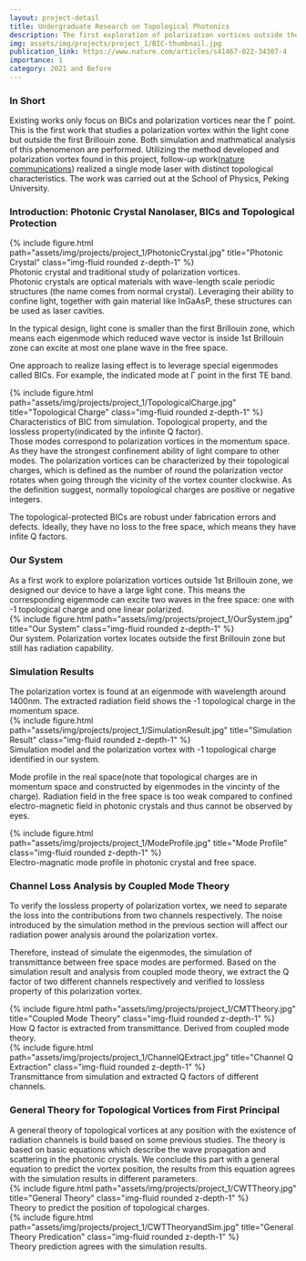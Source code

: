 ```yaml
---
layout: project-detail
title: Undergraduate Research on Topological Photonics
description: The first exploration of polarization vortices outside the first Brillouin zone. A collection of work that includes both theory and simulation of Bound States in the Continuum(BICs) and polarization vortices.
img: assets/img/projects/project_1/BIC-thumbnail.jpg
publication_link: https://www.nature.com/articles/s41467-022-34307-4
importance: 1
category: 2021 and Before
---
```


<h3 class="card-title"><span class="font-weight-bold">In Short</span></h3>
Existing works only focus on BICs and polarization vortices <span class="font-weight-bold">near the &Gamma; point</span>. This is the <span class="font-weight-bold">first</span> work that studies a polarization vortex <span class="font-weight-bold">within the light cone but outside the first Brillouin zone</span>. Both <span class="font-weight-bold">simulation and mathmatical analysis</span> of this phenomenon are performed. Utilizing the method developed and polarization vortex found in this project, <span class="font-weight-bold">follow-up work(<a href='https://www.nature.com/articles/s41467-022-34307-4'>nature communications</a>)</span> realized a single mode laser with distinct topological characteristics. The work was carried out at the School of Physics, Peking University.


<h3 class="card-title"><span class="font-weight-bold">Introduction: Photonic Crystal Nanolaser, BICs and Topological Protection</span></h3>
<div class="row">
    <div class="col-sm mt-3 mt-md-0">
        {% include figure.html path="assets/img/projects/project_1/PhotonicCrystal.jpg" title="Photonic Crystal" class="img-fluid rounded z-depth-1" %}
    </div>
</div>
<div class="caption">
    Photonic crystal and traditional study of polarization vortices.
</div>
<span class="font-weight-bold">Photonic crystals</span> are optical materials with wave-length scale periodic structures (the name comes from normal crystal). Leveraging their ability to confine light, together with gain material like InGaAsP, these structures can be used as laser cavities.

In the typical design, light cone is smaller than the first Brillouin zone, which means each eigenmode which reduced wave vector is inside 1st Brillouin zone can excite <span class="font-weight-bold">at most one plane wave</span> in the free space.

One approach to realize lasing effect is to leverage special eigenmodes called <span class="font-weight-bold">BICs</span>. For example, the indicated mode at &Gamma; point in the first TE band.

<div class="row">
    <div class="col-sm mt-3 mt-md-0">
        {% include figure.html path="assets/img/projects/project_1/TopologicalCharge.jpg" title="Topological Charge" class="img-fluid rounded z-depth-1" %}
    </div>
</div>
<div class="caption">
    Characteristics of BIC from simulation. Topological property, and the lossless property(indicated by the infinite Q factor).
</div>
Those modes correspond to <span class="font-weight-bold">polarization vortices</span> in the momentum space. As they have the strongest confinement ability of light compare to other modes. The polarization vortices can be characterized by their <span class="font-weight-bold">topological charges</span>, which is defined as <span class="font-weight-bold">the number of round the polarization vector rotates</span> when going through the vicinity of the vortex counter clockwise. As the definition suggest, normally topological charges are positive or negative <span class="font-weight-bold">integers</span>.

The topological-protected BICs are <span class="font-weight-bold">robust</span> under fabrication errors and defects. Ideally, they have <span class="font-weight-bold">no loss</span> to the free space, which means they have infite Q factors.


<h3 class="card-title"><span class="font-weight-bold">Our System</span></h3>
As a first work to explore polarization vortices <span class="font-weight-bold">outside</span> 1st Brillouin zone, we designed our device to have a <span class="font-weight-bold">large light cone</span>. This means the corresponding eigenmode can excite <span class="font-weight-bold">two waves</span> in the free space: <span class="font-weight-bold">one with -1 topological charge and one linear polarized</span>.
<div class="row">
    <div class="col-sm mt-3 mt-md-0">
        {% include figure.html path="assets/img/projects/project_1/OurSystem.jpg" title="Our System" class="img-fluid rounded z-depth-1" %}
    </div>
</div>
<div class="caption">
    Our system. Polarization vortex locates outside the first Brillouin zone but still has radiation capability.
</div>


<h3 class="card-title"><span class="font-weight-bold">Simulation Results</span></h3>
The polarization vortex is found at an eigenmode with wavelength around 1400nm. The extracted radiation field shows the -1 topological charge in the <span class="font-weight-bold">momentum space</span>. 
<div class="row">
    <div class="col-sm mt-3 mt-md-0">
        {% include figure.html path="assets/img/projects/project_1/SimulationResult.jpg" title="Simulation Result" class="img-fluid rounded z-depth-1" %}
    </div>
</div>
<div class="caption">
    Simulation model and the polarization vortex with -1 topological charge identified in our system.
</div>

Mode profile in the <span class="font-weight-bold">real space</span>(note that topological charges are in momentum space and constructed by eigenmodes in the vincinty of the charge). Radiation field in the free space is too weak compared to confined electro-magnetic field in photonic crystals and thus cannot be observed by eyes.
<div class="row">
    <div class="col-sm mt-3 mt-md-0">
        {% include figure.html path="assets/img/projects/project_1/ModeProfile.jpg" title="Mode Profile" class="img-fluid rounded z-depth-1" %}
    </div>
</div>
<div class="caption">
    Electro-magnatic mode profile in photonic crystal and free space.
</div>


<h3 class="card-title"><span class="font-weight-bold">Channel Loss Analysis by Coupled Mode Theory</span></h3>
To verify the lossless property of polarization vortex, we need to separate the loss into the contributions from two channels respectively. The noise introduced by the simulation method in the previous section will affect our radiation power analysis around the polarization vortex. 

Therefore, instead of simulate the eigenmodes, the simulation of <span class="font-weight-bold">transmittance between free space modes</span> are performed. Based on the simulation result and analysis from <span class="font-weight-bold">coupled mode theory</span>, we extract the Q factor of two different channels respectively and verified to lossless property of this polarization vortex.
<div class="row">
    <div class="col-sm mt-3 mt-md-0">
        {% include figure.html path="assets/img/projects/project_1/CMTTheory.jpg" title="Coupled Mode Theory" class="img-fluid rounded z-depth-1" %}
    </div>
</div>
<div class="caption">
    How Q factor is extracted from transmittance. Derived from coupled mode theory.
</div>
<div class="row">
    <div class="col-sm mt-3 mt-md-0">
        {% include figure.html path="assets/img/projects/project_1/ChannelQExtract.jpg" title="Channel Q Extraction" class="img-fluid rounded z-depth-1" %}
    </div>
</div>
<div class="caption">
    Transmittance from simulation and extracted Q factors of different channels.
</div>


<h3 class="card-title"><span class="font-weight-bold">General Theory for Topological Vortices from First Principal</span></h3>
A general theory of topological vortices at <span class="font-weight-bold">any position</span> with the existence of <span class="font-weight-bold">radiation channels</span> is build based on some previous studies. The theory is based on basic equations which describe the wave <span class="font-weight-bold">propagation and scattering</span> in the photonic crystals. We conclude this part with a general equation to <span class="font-weight-bold">predict</span> the vortex position, the results from this equation agrees with the simulation results in different parameters.
<div class="row">
    <div class="col-sm mt-3 mt-md-0">
        {% include figure.html path="assets/img/projects/project_1/CWTTheory.jpg" title="General Theory" class="img-fluid rounded z-depth-1" %}
    </div>
</div>
<div class="caption">
    Theory to predict the position of topological charges.
</div>
<div class="row">
    <div class="col-sm mt-3 mt-md-0">
        {% include figure.html path="assets/img/projects/project_1/CWTTheoryandSim.jpg" title="General Theory Predication" class="img-fluid rounded z-depth-1" %}
    </div>
</div>
<div class="caption">
    Theory prediction agrees with the simulation results.
</div>

